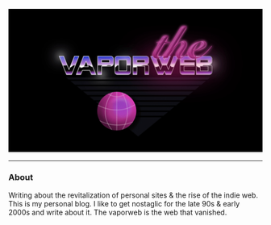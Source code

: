 ![The Vaporweb](public/vaporweb.png)

---

### About

Writing about the revitalization of personal sites & the rise of the indie web.
This is my personal blog. I like to get nostaglic for the late 90s & early 2000s and write about it. The vaporweb is the web that vanished.
